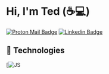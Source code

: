 # Hi, I'm Ted (:coffee::computer:)

[![Proton Mail Badge](https://img.shields.io/badge/ProtonMail-8B89CC?style=for-the-badge&logo=protonmail&logoColor=white)](mailto:p0599847@protonmail.com)
[![Linkedin Badge](https://img.shields.io/badge/LinkedIn-0077B5?style=for-the-badge&logo=linkedin&logoColor=white)](https://www.linkedin.com/in/ted-crabeck/)


## :wrench: Technologies

[![JS](https://img.shields.io/badge/JavaScript-323330?style=for-the-badge&logo=javascript&logoColor=F7DF1E)

